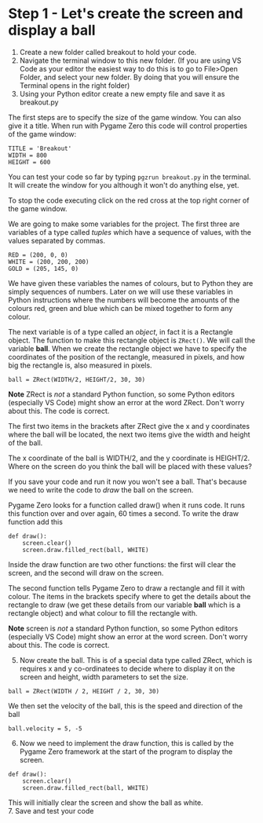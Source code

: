 # Step 1 - Let's create the screen and display a ball

1. Create a new folder called breakout to hold your code.
2. Navigate the terminal window to this new folder.
(If you are using VS Code as your editor the easiest way to do this is to go to
File>Open Folder, and select your new folder. By doing that you will ensure the 
Terminal opens in the right folder)
3. Using your Python editor create a new empty file and save it as breakout.py


The first steps are to specify the size of the game window. You can also give it a title. When run with Pygame Zero this code will control properties of the game window:

```
TITLE = 'Breakout'
WIDTH = 800
HEIGHT = 600
```
You can test your code so far by typing ```pgzrun breakout.py``` in the terminal. It will create the window for you although it won't do anything else, yet.

To stop the code executing click on the red cross at the top right corner of the game window.

We are going to make some variables for the project. The first three are variables of a type called *tuples* which have a sequence of values, with the values separated by commas.

```
RED = (200, 0, 0)
WHITE = (200, 200, 200)
GOLD = (205, 145, 0)
```
We have given these variables the names of colours, but to Python they are simply sequences of numbers. Later on we will use these variables in Python instructions where the numbers will become the amounts of the colours red, green and blue which can be mixed together to form any colour.

The next variable is of a type called an *object*, in fact it is a Rectangle object. The function to make this rectangle object is ```ZRect()```. We will call the variable **ball**. When we create the rectangle object we have to specify the coordinates of the position of the rectangle, measured in pixels, and how big the rectangle is, also measured in pixels.
```
ball = ZRect(WIDTH/2, HEIGHT/2, 30, 30)
```
**Note** ZRect is *not* a standard Python function, so some Python editors (especially VS Code) might show an error at the word ZRect. Don't worry about this. The code is correct.

The first two items in the brackets after ZRect give the x and y coordinates where the ball will be located, the next two items give the width and height of the ball.

The x coordinate of the ball is WIDTH/2, and the y coordinate is HEIGHT/2. Where on the screen do you think the ball will be placed with these values?

If you save your code and run it now you won't see a ball. That's because we need to write the code to *draw* the ball on the screen.

Pygame Zero looks for a function called draw() when it runs code. It runs this function over and over again, 60 times a second. To write the draw function add this
```  
def draw():
    screen.clear()
    screen.draw.filled_rect(ball, WHITE)
```
Inside the draw function are two other functions: the first will clear the screen, and the second will draw on the screen.

The second function tells Pygame Zero to draw a rectangle and fill it with colour. The items in the brackets specify where to get the details about the rectangle to draw (we get these details from our variable **ball** which is a rectangle object) and what colour to fill the rectangle with. 

**Note** screen is *not* a standard Python function, so some Python editors (especially VS Code) might show an error at the word screen. Don't worry about this. The code is correct.

5. Now create the ball. This is of a special data type called ZRect, which is requires x and y co-ordinatees to decide where to display it on the screen and height, width parameters to set the size.
```
ball = ZRect(WIDTH / 2, HEIGHT / 2, 30, 30)
```
We then set the velocity of the ball, this is the speed and direction of the ball
```
ball.velocity = 5, -5
```  
6. Now we need to implement the draw function, this is called by the Pygame Zero framework at the start of the program to display the screen.
```  
def draw():
    screen.clear()
    screen.draw.filled_rect(ball, WHITE)
```
This will initially clear the screen and show the ball as white.  
7. Save and test your code


